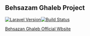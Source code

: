 ## Behsazam Ghaleb Project

[![Laravel Version](https://poser.pugx.org/laravel/framework/version.png)](https://packagist.org/packages/laravel/framework)[![Build Status](https://travis-ci.org/laravel/framework.png)](https://travis-ci.org/laravel/framework)

[Behsazan Ghaleb Official Wbsite](http://www.behsazan-ghaleb.ir)